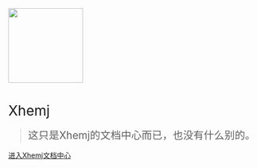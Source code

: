 <img src="https://cdn.jsdelivr.net/gh/xhemj/books@latest/logo.png" width="150px">

# <span style="font-weight:400;">Xhemj</span>

> <span style="line-height:1.8rem;font-weight:400;font-size:1.3rem">这只是Xhemj的文档中心而已，也没有什么别的。<span>

[进入Xhemj文档中心](?id=欢迎访问-xhemj文档中心)

